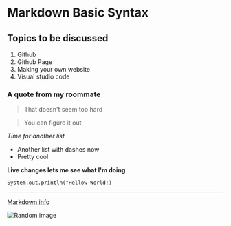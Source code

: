 # Markdown Basic Syntax

## Topics to be discussed
1. Github
2. Github Page
3. Making your own website
4. Visual studio code

### A quote from my roommate
> That doesn't seem too hard

> You can figure it out

*Time for another list*
- Another list with dashes now
- Pretty cool

**Live changes lets me see what I'm doing**

`System.out.println("Hellow World!)`

---

[Markdown info](https://www.markdownguide.org/cheat-sheet/)

![Random image](https://ucsdnews.ucsd.edu/news_uploads/Resized_Geisel_Library_08.31.jpg)
